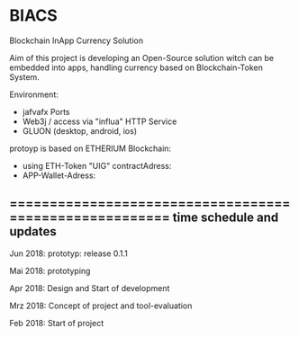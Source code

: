 # BIACS
Blockchain InApp Currency Solution

Aim of this project is developing an Open-Source solution witch can be embedded into apps, handling currency based on Blockchain-Token System.

Environment:
- jafvafx Ports
- Web3j / access via "influa" HTTP Service
- GLUON (desktop, android, ios)

 protoyp is based on ETHERIUM Blockchain:
 - using ETH-Token "UIG" contractAdress: 
 - APP-Wallet-Adress:
 
 =======================================================
 time schedule and updates
 --------
 
 Jun 2018: prototyp: release 0.1.1

 Mai 2018: prototyping

 Apr 2018: Design and Start of development

 Mrz 2018: Concept of project and tool-evaluation

 Feb 2018: Start of project
 
 

